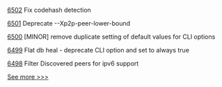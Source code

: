 
[6502](https://github.com/hyperledger/besu/pull/6502) Fix codehash detection

[6501](https://github.com/hyperledger/besu/pull/6501) Deprecate --Xp2p-peer-lower-bound

[6500](https://github.com/hyperledger/besu/pull/6500) [MINOR] remove duplicate setting of default values for CLI options

[6499](https://github.com/hyperledger/besu/pull/6499) Flat db heal - deprecate CLI option and set to always true

[6498](https://github.com/hyperledger/besu/pull/6498) Filter Discovered peers for ipv6 support


[See more >>>](https://start-here.hyperledger.org/pull-requests)
